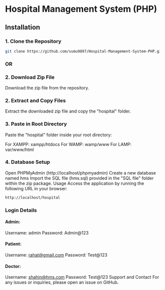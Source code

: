 # Hospital Management System (PHP)

## Installation

### 1. Clone the Repository

```bash
git clone https://github.com/sumu9897/Hospital-Management-System-PHP.git

```
### OR
### 2. Download Zip File
Download the zip file from the repository.

### 2. Extract and Copy Files
Extract the downloaded zip file and copy the "hospital" folder.

### 3. Paste in Root Directory
Paste the "hospital" folder inside your root directory:

For XAMPP: xampp/htdocs
For WAMP: wamp/www
For LAMP: var/www/html
### 4. Database Setup
Open PHPMyAdmin (http://localhost/phpmyadmin)
Create a new database named hms
Import the SQL file (hms.sql) provided in the "SQL file" folder within the zip package.
Usage
Access the application by running the following URL in your browser:
```bash
http://localhost/hospital

```


### Login Details
#### Admin:
Username: admin
Password: Admin@123
#### Patient:
Username: rahat@gmail.com
Password: Test@123
#### Doctor:
Username: shahin@hms.com
Password: Test@123
Support and Contact
For any issues or inquiries, please open an issue on GitHub.